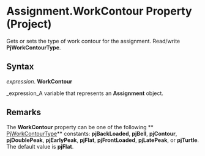 
# Assignment.WorkContour Property (Project)

Gets or sets the type of work contour for the assignment. Read/write  **PjWorkContourType**.


## Syntax

 _expression_. **WorkContour**

 _expression_A variable that represents an  **Assignment** object.


## Remarks

The  **WorkContour** property can be one of the following ** [PjWorkContourType](01e47a56-e13f-97c7-8790-34c24cc7baf7.md)** constants: **pjBackLoaded**,  **pjBell**,  **pjContour**,  **pjDoublePeak**,  **pjEarlyPeak**,  **pjFlat**,  **pjFrontLoaded**,  **pjLatePeak**, or  **pjTurtle**. The default value is  **pjFlat**. 

